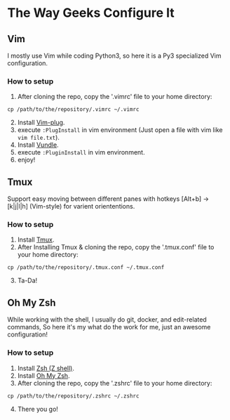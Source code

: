 # The Way Geeks Configure It
## Vim
I mostly use Vim while coding Python3, so here it is a Py3 specialized Vim configuration.

### How to setup
1. After cloning the repo, copy the '.vimrc' file to your home directory:
```
cp /path/to/the/repository/.vimrc ~/.vimrc
```
2. Install [Vim-plug](https://github.com/junegunn/vim-plug).
3. execute ```:PlugInstall``` in vim environment (Just open a file with vim like ```vim file.txt```).
4. Install [Vundle](https://github.com/VundleVim/Vundle.vim).
5. execute ```:PluginInstall``` in vim environment.
6. enjoy!

## Tmux 
Support easy moving between different panes with hotkeys [Alt+b] -> [k|j|l|h] (Vim-style) for varient oriententions.

### How to setup
1. Install [Tmux](https://github.com/tmux/tmux).
2. After Installing Tmux & cloning the repo, copy the '.tmux.conf' file to your home directory:
```
cp /path/to/the/repository/.tmux.conf ~/.tmux.conf
```
3. Ta-Da!

## Oh My Zsh
While working with the shell, I usually do git, docker, and edit-related commands, So here it's my what do the work for me, just an awesome configuration!

### How to setup
1. Install [Zsh (Z shell)](https://github.com/ohmyzsh/ohmyzsh/wiki/Installing-ZSH).
2. Install [Oh My Zsh](https://ohmyz.sh).
3. After cloning the repo, copy the '.zshrc' file to your home directory:
```
cp /path/to/the/repository/.zshrc ~/.zshrc
```
4. There you go!
